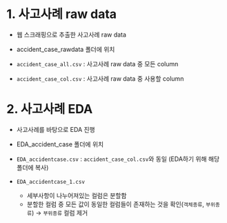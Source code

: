 # 1. 사고사례 raw data
- 웹 스크래핑으로 추출한 사고사례 raw data
- accident_case_rawdata 폴더에 위치

- `accident_case_all.csv` : 사고사례 raw data 중 모든 column
- `accident_case_col.csv` : 사고사례 raw data 중 사용할 column

# 2. 사고사례 EDA
- 사고사례를 바탕으로 EDA 진행
- EDA_accident_case 폴더에 위치

- `EDA_accidentcase.csv` : `accident_case_col.csv`와 동일 (EDA하기 위해 해당 폴더에 복사)
- `EDA_accidentcase_1.csv`
    - 세부사항이 나누어져있는 컬럼은 분할함
    - 분할한 컬럼 중 모든 값이 동일한 컬럼들이 존재하는 것을 확인(`객체종류`, `부위종류`) → `부위종류` 컬럼 제거
